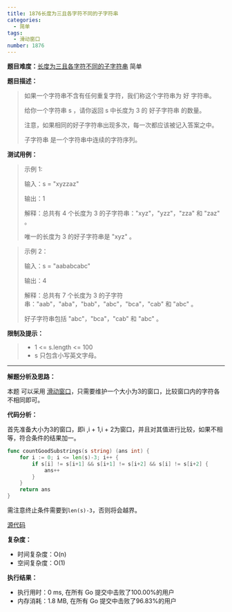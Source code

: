 ```yaml
---
title: 1876长度为三且各字符不同的子字符串
categories:
  - 简单
tags:
  - 滑动窗口
number: 1876
---
```


**题目难度：**[长度为三且各字符不同的子字符串](https://leetcode.cn/problems/substrings-of-size-three-with-distinct-characters/) 简单

**题目描述：**

> 如果一个字符串不含有任何重复字符，我们称这个字符串为 好 字符串。
>
> 给你一个字符串 s ，请你返回 s 中长度为 3 的 好子字符串 的数量。
>
> 注意，如果相同的好子字符串出现多次，每一次都应该被记入答案之中。
>
> 子字符串 是一个字符串中连续的字符序列。

**测试用例：**

> 示例 1:
>
> 输入：s = "xyzzaz"
> 
> 输出：1
> 
> 解释：总共有 4 个长度为 3 的子字符串："xyz"，"yzz"，"zza" 和 "zaz" 。
> 
> 唯一的长度为 3 的好子字符串是 "xyz" 。
 
> 示例 2：
>
> 
> 输入：s = "aababcabc"
> 
> 输出：4
> 
> 解释：总共有 7 个长度为 3 的子字符串："aab"，"aba"，"bab"，"abc"，"bca"，"cab" 和 "abc" 。
> 
> 好子字符串包括 "abc"，"bca"，"cab" 和 "abc" 。

**限制及提示：**
> - 1 <= s.length <= 100
> - s 只包含小写英文字母。

---
**解题分析及思路：**

本题 可以采用 [滑动窗口](/window)，只需要维护一个大小为3的窗口，比较窗口内的字符各不相同即可。


**代码分析：**

首先准备大小为3的窗口，即i ,i + 1,i + 2为窗口，并且对其值进行比较，如果不相等，符合条件的结果加一。
```go
func countGoodSubstrings(s string) (ans int) {
	for i := 0; i <= len(s)-3; i++ {
		if s[i] != s[i+1] && s[i+1] != s[i+2] && s[i] != s[i+2] {
			ans++
		}
	}
	return ans
}
```
需注意终止条件需要到`len(s)-3`，否则将会越界。


[源代码](https://github.com/lomtom/algorithm-go/blob/main/leetcode/1876长度为三且各字符不同的子字符串_test.go)

**复杂度：**
- 时间复杂度：O(n)
- 空间复杂度：O(1)

**执行结果：**

- 执行用时：0 ms, 在所有 Go 提交中击败了100.00%的用户
- 内存消耗：1.8 MB, 在所有 Go 提交中击败了96.83%的用户

